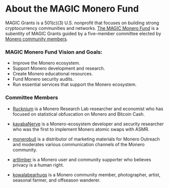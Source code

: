 # About the MAGIC Monero Fund

MAGIC Grants is a 501(c)(3) U.S. nonprofit that focuses on building strong cryptocurrency communities and networks. [The MAGIC Monero Fund](https://magicgrants.org/funds/monero) is a subentity of MAGIC Grants guided by a five-member committee elected by [Monero community members](https://magicgrants.org/funds/monero/monero_fund_voters).

### MAGIC Monero Fund Vision and Goals:

* Improve the Monero ecosystem.
* Support Monero development and research.
* Create Monero educational resources.
* Fund Monero security audits.
* Run essential services that support the Monero ecosystem.

### Committee Members

* [Rucknium](https://github.com/Rucknium) is a Monero Research Lab researcher and economist who has focused on statistical obfuscation on Monero and Bitcoin Cash.

* [kayabaNerve](https://twitter.com/kayabaNerve) is a Monero-ecosystem developer and security  researcher who was the first to implement Monero atomic swaps with ASMR.

* [monerobull](https://twitter.com/monerobull) is a distributor of marketing materials for Monero Outreach and moderates various communication channels of the Monero community.

* [artlimber](https://github.com/artlimber) is a Monero user and community supporter who believes privacy is a human right.

* [kowalabearhugs](https://twitter.com/kowalabearhugs) is a Monero community member, photographer, artist, seasonal farmer, and offseason wanderer.
